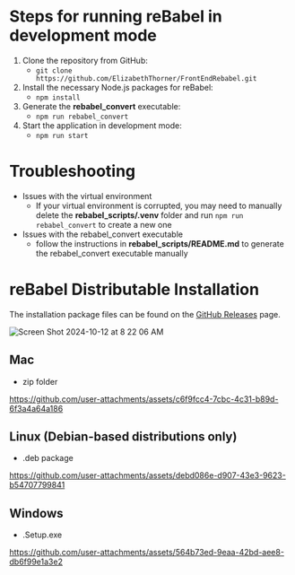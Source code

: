 # Steps for running reBabel in development mode
1. Clone the repository from GitHub:
    - `git clone https://github.com/ElizabethThorner/FrontEndRebabel.git`
2. Install the necessary Node.js packages for reBabel:
    - `npm install`
3. Generate the **rebabel_convert** executable:
    - `npm run rebabel_convert`
4. Start the application in development mode:
    - `npm run start`

# Troubleshooting
- Issues with the virtual environment
    - If your virtual environment is corrupted, you may need to manually delete the **rebabel_scripts/.venv** folder and run `npm run rebabel_convert` to create a new one
- Issues with the rebabel_convert executable
    - follow the instructions in **rebabel_scripts/README.md** to generate the rebabel_convert executable manually

# reBabel Distributable Installation 

The installation package files can be found on the [GitHub Releases](https://github.com/ElizabethThorner/FrontEndRebabel/releases) page. 

![Screen Shot 2024-10-12 at 8 22 06 AM](https://github.com/user-attachments/assets/5d4ed303-e514-4e2c-aa69-9e74dac2ff46)

## Mac 
  - zip folder

https://github.com/user-attachments/assets/c6f9fcc4-7cbc-4c31-b89d-6f3a4a64a186

## Linux (Debian-based distributions only)
  - .deb package

https://github.com/user-attachments/assets/debd086e-d907-43e3-9623-b54707799841

## Windows 
  - .Setup.exe

https://github.com/user-attachments/assets/564b73ed-9eaa-42bd-aee8-db6f99e1a3e2
